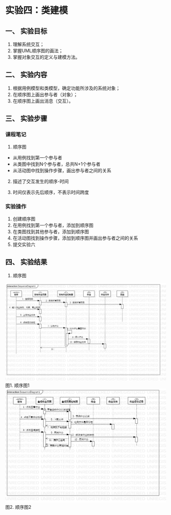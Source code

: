 # 实验四：类建模

## 一、 实验目标

1. 理解系统交互；
2. 掌握UML顺序图的画法；
3. 掌握对象交互的定义与建模方法。

## 二、 实验内容

1. 根据用例模型和类模型，确定功能所涉及的系统对象；
2. 在顺序图上画出参与者（对象）；
3. 在顺序图上画出消息（交互）。

## 三、 实验步骤

### 课程笔记

1. 顺序图

 - 从用例找到第一个参与者
 - 从类图中找到N个参与者，总共N+1个参与者
 - 从活动图中找到操作步骤，画出参与者之间的关系

2. 描述了交互发生的顺序-时间

3. 时间仅表示先后顺序，不表示时间跨度

### 实验操作

1. 创建顺序图
2. 在用例找到第一个参与者，添加到顺序图
3. 在类图找到其他参与者，添加到顺序图
4. 在活动图找到操作步骤，添加到顺序图并画出参与者之间的关系
5. 提交实验六

## 四、 实验结果

1. 顺序图


![顺序图1](./lab5_seqDiagram1.jpg)  
图1. 顺序图1  
![顺序图2](./lab5_seqDiagram2.jpg)  
图2. 顺序图2  
